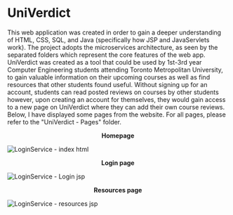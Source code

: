 # UniVerdict
This web application was created in order to gain a deeper understanding of HTML, CSS, SQL, and Java (specifically how JSP and JavaServlets work). The project adopts the microservices architecture, as seen by the separated folders which represent the core features of the web app. UniVerdict was created as a tool that could be used by 1st-3rd year Computer Engineering students attending Toronto Metropolitan University, to gain valuable information on their upcoming courses as well as find resources that other students found useful. Without signing up for an account, students can read posted reviews on courses by other students however, upon creating an account for themselves, they would gain access to a new page on UniVerdict where they can add their own course reviews. Below, I have displayed some pages from the website. For all pages, please refer to the "UniVerdict - Pages" folder.

<p align="center"> <b>Homepage</b> </p>

![LoginService - index html](https://github.com/user-attachments/assets/4aa517ac-1ee6-4616-b34e-1a6a200bca21)

<p align="center"> <b>Login page</b> </p>

![LoginService - Login jsp](https://github.com/user-attachments/assets/ab431e8d-4546-4730-b260-aaaab20cd742)

<p align="center"> <b>Resources page</b> </p>

![LoginService - resources jsp](https://github.com/user-attachments/assets/b442d620-254e-41d9-8de6-557ec4644142)
